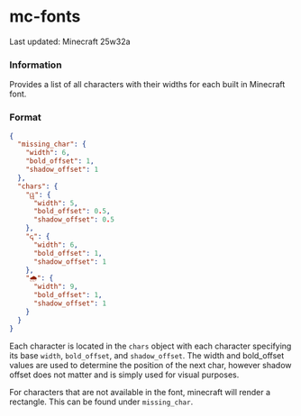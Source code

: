 # mc-fonts

Last updated: Minecraft <!--MC TOKEN-->25w32a<!--MC TOKEN-->

### Information

Provides a list of all characters with their widths for each built in Minecraft font.

### Format

```json
{
  "missing_char": {
    "width": 6,
    "bold_offset": 1,
    "shadow_offset": 1
  },
  "chars": {
    "ୱ": {
      "width": 5,
      "bold_offset": 0.5,
      "shadow_offset": 0.5
    },
    "𐌾": {
      "width": 6,
      "bold_offset": 1,
      "shadow_offset": 1
    },
    "🌧": {
      "width": 9,
      "bold_offset": 1,
      "shadow_offset": 1
    }
  }
}
```

Each character is located in the ``chars`` object with each character specifying its base ``width``, ``bold_offset``, and ``shadow_offset``.
The width and bold_offset values are used to determine the position of the next char, however shadow offset does not matter and is simply used for visual purposes.

For characters that are not available in the font, minecraft will render a rectangle. This can be found under ``missing_char``.
